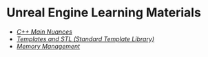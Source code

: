 # Unreal Engine Learning Materials

- [*C++ Main Nuances*](./ue-cpp-fundamentals/main_nuances.md)
- [*Templates and STL (Standard Template Library)*](./ue-cpp-fundamentals/template_stl.md)
- [*Memory Management*](./ue-cpp-fundamentals/memory_management.md)
